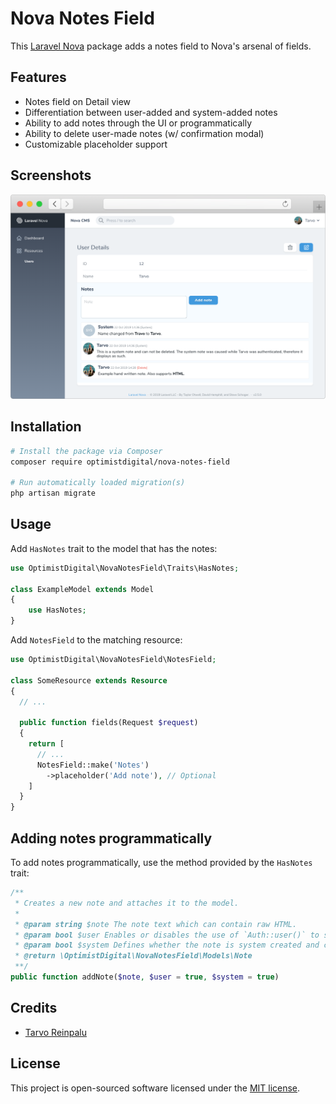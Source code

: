# Nova Notes Field

This [Laravel Nova](https://nova.laravel.com) package adds a notes field to Nova's arsenal of fields.

## Features

- Notes field on Detail view
- Differentiation between user-added and system-added notes
- Ability to add notes through the UI or programmatically
- Ability to delete user-made notes (w/ confirmation modal)
- Customizable placeholder support

## Screenshots

![Detail view](docs/detail.png)

## Installation

```bash
# Install the package via Composer
composer require optimistdigital/nova-notes-field

# Run automatically loaded migration(s)
php artisan migrate
```

## Usage

Add `HasNotes` trait to the model that has the notes:

```php
use OptimistDigital\NovaNotesField\Traits\HasNotes;

class ExampleModel extends Model
{
    use HasNotes;
}
```

Add `NotesField` to the matching resource:

```php
use OptimistDigital\NovaNotesField\NotesField;

class SomeResource extends Resource
{
  // ...

  public function fields(Request $request)
  {
    return [
      // ...
      NotesField::make('Notes')
        ->placeholder('Add note'), // Optional
    ]
  }
}
```

## Adding notes programmatically

To add notes programmatically, use the method provided by the `HasNotes` trait:

```php
/**
 * Creates a new note and attaches it to the model.
 *
 * @param string $note The note text which can contain raw HTML.
 * @param bool $user Enables or disables the use of `Auth::user()` to set as the creator.
 * @param bool $system Defines whether the note is system created and can be deleted or not.
 * @return \OptimistDigital\NovaNotesField\Models\Note
 **/
public function addNote($note, $user = true, $system = true)
```

## Credits

- [Tarvo Reinpalu](https://github.com/Tarpsvo)

## License

This project is open-sourced software licensed under the [MIT license](LICENSE.md).
